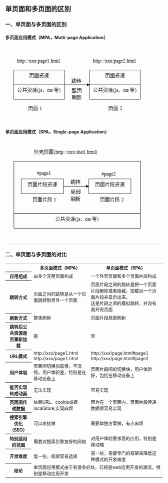 ## 单页面和多页面的区别

### 一、单页面与多页面的区别

#### 多页面应用模式（MPA，Multi-page Application）
![图片](../assets/imgs/前端知识点/1.png)

#### 单页面应用模式（SPA，Single-page Application）
![图片](../assets/imgs/前端知识点/2.png)

******************************************************
### 二、单页面与多页面的对比

<table>
  <tr>
    <th></th>
    <th>多页面模式（MPA）</th>
    <th>单页面模式（SPA）</th>
  </tr>
  <tr>
    <th>应用组成</th>
    <td>由多个完整页面构成</td>
    <td>一个外壳页面和多个页面片段构成</td>
  </tr>
  <tr>
    <th>跳转方式</th>
    <td>页面之间的跳转是从一个页面跳转到另外一个页面</td>
    <td>
      页面片段之间的跳转是把一个页面片段删除或者隐藏，加载另一个页面片段并显示出来。
      <br>
      这是片段之间的模拟跳转，并没有离开壳页面
    </td>
  </tr>
  <tr>
    <th>刷新方式</th>
    <td>整夜刷新</td>
    <td>页面片段局部刷新</td>
  </tr>
  <tr>
    <th>跳转后公共资源是否重新加载</th>
    <td>是</td>
    <td>否</td>
  </tr>
  <tr>
    <th>URL模式</th>
    <td>http://xxx/page1.html <br> http://xxx/page1.html</td>
    <td>http://xxx/page.html#page1 <br> http://xxx/page.html#page2</td>
  </tr>
  <tr>
    <th>用户体验</th>
    <td>页面间切换加载慢，不流畅，用户体验差，特别是在移动设备上</td>
    <td>页面片段间的切换快，用户体验好，包括在移动设备上</td>
  </tr>
  <tr>
    <th>能否实现转成动画</th>
    <td>无法实现</td>
    <td>容易实现</td>
  </tr>
  <tr>
    <th>页面间传递数据</th>
    <td>依赖URL、cookie或者localStore,实现麻烦</td>
    <td>因为在一个页面内，页面片段传递数据很容易实现</td>
  </tr>
  <tr>
    <th>搜索引擎优化（SEO）</th>
    <td>可以直接做</td>
    <td>需要单独方案做，有点麻烦</td>
  </tr>
  <tr>
    <th>特别适用的范围</th>
    <td>需要对搜索引擎友好的网站</td>
    <td>对用户体验要求高的应用，特别是移动端</td>
  </tr>
  <tr>
    <th>开发难度</th>
    <td>低一些，框架容易选择</td>
    <td>高一些，需要专门的框架来降低这种模式的开发难度</td>
  </tr>
  <tr>
    <th>结论</th>
    <td colspan="2">单页面应用模式由于有很多好处，已经是web应用开发的潮流，特别是移动应用开发</td>
  </tr>
</table>